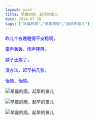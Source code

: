 ```yaml
---
layout: post
title: 早晨的雨，起早的景儿
date: 2014-07-30
tags: ["早晨的雨","燕美清照","起早的景儿"]
---
```


<!-- build time:Sat Jun 23 2018 12:05:16 GMT+0800 (中国标准时间) -->

<span style="color:#00f">昨儿个夜晚睡得不安稳啊，</span>

<span style="color:#00f">雷声轰轰、雨声隆隆，</span>

<span style="color:#00f">脖子还疼了，</span>

<span style="color:#00f">没办法，起早拍几张，</span>

<span style="color:#00f">怡情、怡情。</span>

![早晨的雨，起早的景儿](http://ww4.sinaimg.cn/large/4eed32f2jw1eiuibd56q1j21kw0w0qf7.jpg "早晨的雨，起早的景儿")

![早晨的雨，起早的景儿](http://ww4.sinaimg.cn/large/4eed32f2jw1eiuibp0ro0j21kw0w0aj3.jpg "早晨的雨，起早的景儿")

![早晨的雨，起早的景儿](http://ww2.sinaimg.cn/large/4eed32f2jw1eiuic1no7hj21kw0w0amf.jpg "早晨的雨，起早的景儿")
<!-- rebuild by neat -->